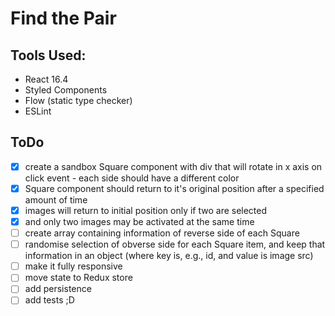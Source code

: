 # Find the Pair

## Tools Used:
  - React 16.4
  - Styled Components
  - Flow (static type checker)
  - ESLint

## ToDo

- [x] create a sandbox Square component with div that will rotate in x axis on click event - each side should have a different color
- [x] Square component should return to it's original position after a specified amount of time
- [x] images will return to initial position only if two are selected
- [x] and only two images may be activated at the same time
- [ ] create array containing information of reverse side of each Square
- [ ] randomise selection of obverse side for each Square item, and keep that information in an object (where key is, e.g., id, and value is image src)
- [ ] make it fully responsive
- [ ] move state to Redux store
- [ ] add persistence
- [ ] add tests ;D